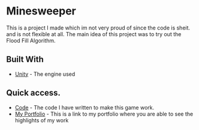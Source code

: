 # Minesweeper

This is a project I made which im not very proud of since the code is sheit. and is not flexible at all.
The main idea of this project was to try out the Flood Fill Algorithm.

## Built With

* [Unity](https://unity3d.com) - The engine used

## Quick access.

* [Code](https://github.com/samjerry/Mine-Sweeper/tree/master/Assets/Scripts) - The code I have written to make this game work.
* [My Portfolio](https://jerrysa2.wixsite.com/portfolio) - This is a link to my portfolio where you are able to see the highlights of my work
